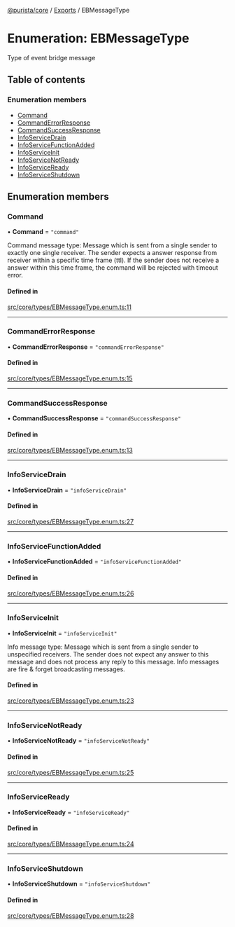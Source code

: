 [@purista/core](../README.md) / [Exports](../modules.md) / EBMessageType

# Enumeration: EBMessageType

Type of event bridge message

## Table of contents

### Enumeration members

- [Command](EBMessageType.md#command)
- [CommandErrorResponse](EBMessageType.md#commanderrorresponse)
- [CommandSuccessResponse](EBMessageType.md#commandsuccessresponse)
- [InfoServiceDrain](EBMessageType.md#infoservicedrain)
- [InfoServiceFunctionAdded](EBMessageType.md#infoservicefunctionadded)
- [InfoServiceInit](EBMessageType.md#infoserviceinit)
- [InfoServiceNotReady](EBMessageType.md#infoservicenotready)
- [InfoServiceReady](EBMessageType.md#infoserviceready)
- [InfoServiceShutdown](EBMessageType.md#infoserviceshutdown)

## Enumeration members

### Command

• **Command** = `"command"`

Command message type:
Message which is sent from a single sender to exactly one single receiver.
The sender expects a answer response from receiver within a specific time frame (ttl).
If the sender does not receive a answer within this time frame, the command will be rejected with timeout error.

#### Defined in

[src/core/types/EBMessageType.enum.ts:11](https://github.com/sebastianwessel/purista/blob/40390cf/src/core/types/EBMessageType.enum.ts#L11)

___

### CommandErrorResponse

• **CommandErrorResponse** = `"commandErrorResponse"`

#### Defined in

[src/core/types/EBMessageType.enum.ts:15](https://github.com/sebastianwessel/purista/blob/40390cf/src/core/types/EBMessageType.enum.ts#L15)

___

### CommandSuccessResponse

• **CommandSuccessResponse** = `"commandSuccessResponse"`

#### Defined in

[src/core/types/EBMessageType.enum.ts:13](https://github.com/sebastianwessel/purista/blob/40390cf/src/core/types/EBMessageType.enum.ts#L13)

___

### InfoServiceDrain

• **InfoServiceDrain** = `"infoServiceDrain"`

#### Defined in

[src/core/types/EBMessageType.enum.ts:27](https://github.com/sebastianwessel/purista/blob/40390cf/src/core/types/EBMessageType.enum.ts#L27)

___

### InfoServiceFunctionAdded

• **InfoServiceFunctionAdded** = `"infoServiceFunctionAdded"`

#### Defined in

[src/core/types/EBMessageType.enum.ts:26](https://github.com/sebastianwessel/purista/blob/40390cf/src/core/types/EBMessageType.enum.ts#L26)

___

### InfoServiceInit

• **InfoServiceInit** = `"infoServiceInit"`

Info message type:
Message which is sent from a single sender to unspecified receivers.
The sender does not expect any answer to this message and does not process any reply to this message.
Info messages are fire & forget broadcasting messages.

#### Defined in

[src/core/types/EBMessageType.enum.ts:23](https://github.com/sebastianwessel/purista/blob/40390cf/src/core/types/EBMessageType.enum.ts#L23)

___

### InfoServiceNotReady

• **InfoServiceNotReady** = `"infoServiceNotReady"`

#### Defined in

[src/core/types/EBMessageType.enum.ts:25](https://github.com/sebastianwessel/purista/blob/40390cf/src/core/types/EBMessageType.enum.ts#L25)

___

### InfoServiceReady

• **InfoServiceReady** = `"infoServiceReady"`

#### Defined in

[src/core/types/EBMessageType.enum.ts:24](https://github.com/sebastianwessel/purista/blob/40390cf/src/core/types/EBMessageType.enum.ts#L24)

___

### InfoServiceShutdown

• **InfoServiceShutdown** = `"infoServiceShutdown"`

#### Defined in

[src/core/types/EBMessageType.enum.ts:28](https://github.com/sebastianwessel/purista/blob/40390cf/src/core/types/EBMessageType.enum.ts#L28)
